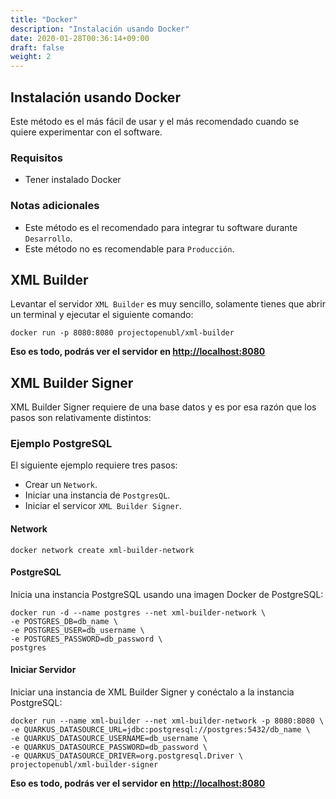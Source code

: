 ```yaml
---
title: "Docker"
description: "Instalación usando Docker"
date: 2020-01-28T00:36:14+09:00
draft: false
weight: 2
---
```


## Instalación usando Docker

Este método es el más fácil de usar y el más recomendado cuando se quiere experimentar con el software.

### Requisitos

- Tener instalado Docker

### Notas adicionales

- Este método es el recomendado para integrar tu software durante `Desarrollo`.
- Este método no es recomendable para `Producción`.

## XML Builder

Levantar el servidor `XML Builder` es muy sencillo, solamente tienes que abrir un terminal y ejecutar el siguiente comando:

```
docker run -p 8080:8080 projectopenubl/xml-builder
```

**Eso es todo, podrás ver el servidor en [http://localhost:8080](http://localhost:8080)**

## XML Builder Signer

XML Builder Signer requiere de una base datos y es por esa razón que los pasos son relativamente distintos:

### Ejemplo PostgreSQL

El siguiente ejemplo requiere tres pasos:

- Crear un `Network`.
- Iniciar una instancia de `PostgresQL`.
- Iniciar el servicor `XML Builder Signer`.

#### Network

```
docker network create xml-builder-network
```

#### PostgreSQL

Inicia una instancia PostgreSQL usando una imagen Docker de PostgreSQL:

```
docker run -d --name postgres --net xml-builder-network \
-e POSTGRES_DB=db_name \
-e POSTGRES_USER=db_username \
-e POSTGRES_PASSWORD=db_password \
postgres
```

#### Iniciar Servidor

Iniciar una instancia de XML Builder Signer y conéctalo a la instancia PostgreSQL:

```
docker run --name xml-builder --net xml-builder-network -p 8080:8080 \
-e QUARKUS_DATASOURCE_URL=jdbc:postgresql://postgres:5432/db_name \
-e QUARKUS_DATASOURCE_USERNAME=db_username \
-e QUARKUS_DATASOURCE_PASSWORD=db_password \
-e QUARKUS_DATASOURCE_DRIVER=org.postgresql.Driver \
projectopenubl/xml-builder-signer
```

**Eso es todo, podrás ver el servidor en [http://localhost:8080](http://localhost:8080)**
